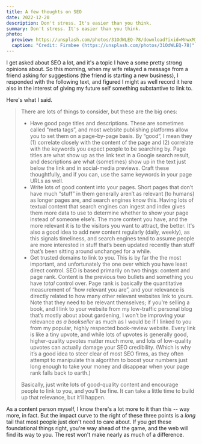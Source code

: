 ```yaml
---
title: A few thoughts on SEO
date: 2022-12-20
description: Don't stress. It's easier than you think.
summary: Don't stress. It's easier than you think.
photo:
  preview: https://unsplash.com/photos/31OdWLEQ-78/download?ixid=MnwxMjA3fDB8MXxhbGx8fHx8fHx8fHwxNjcxNTU0MjU4&force=true&w=1920
  caption: "Credit: Firmbee (https://unsplash.com/photos/31OdWLEQ-78)"
---
```


I get asked about SEO a lot, and it's a topic I have a some pretty strong opinions about. So this morning, when my wife relayed a message from a friend asking for suggestions (the friend is starting a new business), I responded with the following text, and figured I might as well record it here also in the interest of giving my future self something substantive to link to.

Here's what I said.

> There are lots of things to consider, but these are the big ones:
>
> - Have good page titles and descriptions. These are sometimes called “meta tags”, and most website publishing platforms allow you to set them on a page-by-page basis. By “good”, I mean they (1) correlate closely with the content of the page and (2) correlate with the keywords you expect people to be searching by. Page titles are what show up as the link text in a Google search result, and descriptions are what (sometimes) show up in the text just below the link and in social-media previews. Craft these thoughtfully, and if you can, use the same keywords in your page URLs as well.
> - Write lots of good content into your pages. Short pages that don’t have much “stuff” in them generally aren’t as relevant (to humans) as longer pages are, and search engines know this. Having lots of textual content that search engines can ingest and index gives them more data to use to determine whether to show your page instead of someone else’s. The more content you have, and the more relevant it is to the visitors you want to attract, the better. It's also a good idea to add new content regularly (daily, weekly), as this signals timeliness, and search engines tend to assume people are more interested in stuff that’s been updated recently than stuff that’s been sitting around unchanged for a while.
> - Get trusted domains to link to you. This is by far the the most important, and unfortunately the one over which you have least direct control. SEO is based primarily on two things: content and page rank. Content is the previous two bullets and something you have _total_ control over. Page rank is basically the quantitative measurement of “how relevant you are”, and your relevance is directly related to how many other relevant websites link to yours. Note that they need to be relevant themselves; if you’re selling a book, and I link to your website from my low-traffic personal blog that’s mostly about about gardening, I won’t be improving your relevance _as a bookseller_ as much as I would be if I linked to you from my popular, highly respected book-review website. Every link is like a tiny upvote, and while lots of upvotes is generally good, higher-quality upvotes matter much more, and lots of low-quality upvotes can actually damage your SEO credibility. (Which is why it’s a good idea to steer clear of most SEO firms, as they often attempt to manipulate this algorithm to boost your numbers just long enough to take your money and disappear when your page rank falls back to earth.)
>
> Basically, just write lots of good-quality content and encourage people to link to you, and you’ll be fine. It can take a little time to build up that relevance, but it’ll happen.

As a content person myself, I know there's a lot more to it than this -- way more, in fact. But the impact curve to the right of these three points is a _long_ tail that most people just don't need to care about. If you get these foundational things right, you're way ahead of the game, and the web will find its way to you. The rest won't make nearly as much of a difference.
